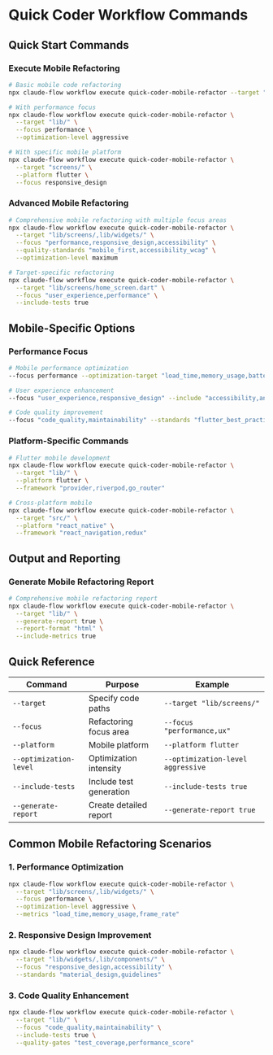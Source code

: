 # Quick Coder Workflow Commands

## Quick Start Commands

### Execute Mobile Refactoring

```bash
# Basic mobile code refactoring
npx claude-flow workflow execute quick-coder-mobile-refactor --target "path/to/mobile/code"

# With performance focus
npx claude-flow workflow execute quick-coder-mobile-refactor \
  --target "lib/" \
  --focus performance \
  --optimization-level aggressive

# With specific mobile platform
npx claude-flow workflow execute quick-coder-mobile-refactor \
  --target "screens/" \
  --platform flutter \
  --focus responsive_design
```

### Advanced Mobile Refactoring

```bash
# Comprehensive mobile refactoring with multiple focus areas
npx claude-flow workflow execute quick-coder-mobile-refactor \
  --target "lib/screens/,lib/widgets/" \
  --focus "performance,responsive_design,accessibility" \
  --quality-standards "mobile_first,accessibility_wcag" \
  --optimization-level maximum

# Target-specific refactoring
npx claude-flow workflow execute quick-coder-mobile-refactor \
  --target "lib/screens/home_screen.dart" \
  --focus "user_experience,performance" \
  --include-tests true
```

## Mobile-Specific Options

### Performance Focus

```bash
# Mobile performance optimization
--focus performance --optimization-target "load_time,memory_usage,battery_efficiency"

# User experience enhancement
--focus "user_experience,responsive_design" --include "accessibility,animations"

# Code quality improvement
--focus "code_quality,maintainability" --standards "flutter_best_practices,dart_style_guide"
```

### Platform-Specific Commands

```bash
# Flutter mobile development
npx claude-flow workflow execute quick-coder-mobile-refactor \
  --target "lib/" \
  --platform flutter \
  --framework "provider,riverpod,go_router"

# Cross-platform mobile
npx claude-flow workflow execute quick-coder-mobile-refactor \
  --target "src/" \
  --platform "react_native" \
  --framework "react_navigation,redux"
```

## Output and Reporting

### Generate Mobile Refactoring Report

```bash
# Comprehensive mobile refactoring report
npx claude-flow workflow execute quick-coder-mobile-refactor \
  --target "lib/" \
  --generate-report true \
  --report-format "html" \
  --include-metrics true
```

## Quick Reference

| Command | Purpose | Example |
|----------|---------|---------|
| `--target` | Specify code paths | `--target "lib/screens/"` |
| `--focus` | Refactoring focus area | `--focus "performance,ux"` |
| `--platform` | Mobile platform | `--platform flutter` |
| `--optimization-level` | Optimization intensity | `--optimization-level aggressive` |
| `--include-tests` | Include test generation | `--include-tests true` |
| `--generate-report` | Create detailed report | `--generate-report true` |

## Common Mobile Refactoring Scenarios

### 1. Performance Optimization

```bash
npx claude-flow workflow execute quick-coder-mobile-refactor \
  --target "lib/screens/,lib/widgets/" \
  --focus performance \
  --optimization-level aggressive \
  --metrics "load_time,memory_usage,frame_rate"
```

### 2. Responsive Design Improvement

```bash
npx claude-flow workflow execute quick-coder-mobile-refactor \
  --target "lib/widgets/,lib/components/" \
  --focus "responsive_design,accessibility" \
  --standards "material_design,guidelines"
```

### 3. Code Quality Enhancement

```bash
npx claude-flow workflow execute quick-coder-mobile-refactor \
  --target "lib/" \
  --focus "code_quality,maintainability" \
  --include-tests true \
  --quality-gates "test_coverage,performance_score"
```
